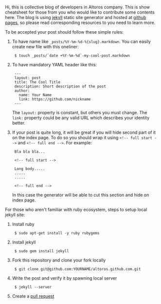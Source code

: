 Hi, this is collective blog of developers in Altoros company. This is
show cheatsheet for those from you who would like to contribute some
contents here. The blog is using [jekyll][1] static site generator and
hosted at [github pages][2], so please read corresponding resources to
you need to learn more.

To be accepted your post should follow these simple rules:

1. To have name like `_posts/%Y-%m-%d-%{slug}.markdown`. You can
   easily create new file with this oneliner:

        $ touch _posts/`date +%Y-%m-%d`-my-cool-post.markdown

2. To have mandatory YAML header like this:

        ---
        layout: post
        title: The Cool Title
        description: Short description of the post
        author:
          name: Your Name
          link: https://github.com/nickname
        ---

    The `layout:` property is constant, but others you must change.
    The `link:` property could be any valid URL which describes your
    identity better.

3. If your post is quite long, it will be great if you will hide
   second part of it on the index page. To do so you should wrap it
   using `<!-- full start -->` and `<!-- full end -->`. For example:

        Bla bla bla...

        <!-- full start -->

        Long body.....
        .....
        .....

        <!-- full end -->

   In this case the generator will be able to cut this section and
   hide on index page.

For those who aren't familiar with ruby ecosystem, steps to setup
local jekyll site:

1. Install ruby

        $ sudo apt-get install -y ruby rubygems

2. Install jekyll

        $ sudo gem install jekyll

3. Fork this repository and clone your fork locally

        $ git clone git@github.com:YOURNAME/altoros.github.com.git

4. Write the post and verify it by spawning local server

        $ jekyll --server

5. Create a [pull request][3]

[1]: http://jekyllrb.com/
[2]: http://pages.github.com/
[3]: https://help.github.com/articles/using-pull-requests

